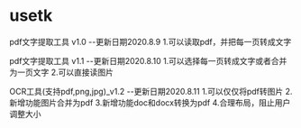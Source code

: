 # usetk

pdf文字提取工具 v1.0
--更新日期2020.8.9
1.可以读取pdf，并把每一页转成文字

pdf文字提取工具 v1.1
--更新日期2020.8.10
1.可以选择每一页转成文字或者合并为一页文字
2.可以直接读图片

OCR工具(支持pdf,png,jpg)_v1.2
--更新日期2020.8.11
1.可以仅仅将pdf转图片
2.新增功能图片合并为pdf
3.新增功能doc和docx转换为pdf
4.合理布局，阻止用户调整大小

